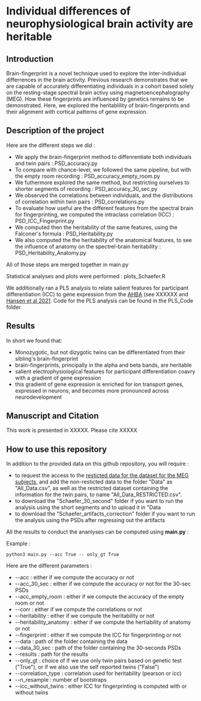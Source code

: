 # Individual differences of neurophysiological brain activity are heritable  

## Introduction

Brain-fingerprint is a novel technique used to explore the inter-individual differrences in the brain activity. Previous research demonstrates that we are capable of accurately differentiating individuals in a cohort based solely on the resting-stage spectral brain activy using magnetoencephalography (MEG). How these fingerprints are influenced by genetics remains to be demonstrated. Here, we  explored the heritablility of brain-fingerprints and their alignment with cortical patterns of gene expression.

## Description of the project

Here are the different steps we did :

- We apply the brain-fingerprint method to diffenrentiate both individuals and twin pairs : PSD_accuracy.py
- To compare with chance-level, we followed the same pipeline, but with the empty room recording : PSD_accuracy_empty_room.py
- We futhermore explored the same method, but restricting ourselves to shorter segments of recording : PSD_accuracy_30_sec.py
- We observed the correlations between individuals, and the distributions of correlation within twin pairs : PSD_correlations.py
- To evaluate how useful are the different features from the spectral brain for fingerprinting, we computed the intraclass correlation (ICC) : PSD_ICC_Fingerprint.py
- We computed then the heritability of the same features, using the Falconer's formula : PSD_Heritability.py
- We also computed the the heritability of the anatomical features, to see the influence of anatomy on the spectrel-brain heritability : PSD_Heritability_Anatomy.py

All of those steps are merged together in main.py

Statistical analyses and plots were performed : plots_Schaefer.R

We additionally ran a PLS analysis to relate salient features for participant differentiation (ICC) to gene expression from the [AHBA](https://human.brain-map.org) (see XXXXXX and [Hansen et al 2021](https://github.com/netneurolab/hansen_genescognition). Code for the PLS analysis can be found in the PLS_Code folder.


## Results

In short we found that:
  - Monozygotic, but not dizygotic twins can be differentiated from their sibling's brain-fingerprint
  - brain-fingerprints, principally in the alpha and beta bands, are heritable
  - salient electrophysiological features for participant differentiation coavry with a gradient of gene expression
  - this gradient of gene expression is enriched for ion transport genes, expressed in neurons, and becomes more pronounced across neurodevelopment

## Manuscript and Citation

This work is presented in XXXXX. Please cite XXXXX

## How to use this repository

In addition to the provided data on this github repository, you will require :
- to request the access to the [resticted data for the dataset for the MEG subjects](https://db.humanconnectome.org/), and add the non-resticted data to the folder "Data" as "All_Data.csv", as well as the restricted dataset containing the information for the twin pairs, to name "All_Data_RESTRICTED.csv".
- to download the "Schaefer_30_second" folder if you want to run the analysis using the short segments and to upload it in "Data
- to download the "Schaefer_artifacts_correction" folder if you want to run the analysis using the PSDs after regressing out the artifacts


All the results to conduct the ananlyses can be computed  using **main.py** :

Example :
```console
python3 main.py --acc True -- only_gt True 
```

Here are the different parameters :
- --acc : either if we compute the accuracy or not
- --acc_30_sec : either if we compute the accuracy or not for the 30-sec PSDs
- --acc_empty_room : either if we compute the accuracy of the empty room or not
- --corr : either if we compute the correlations or not
- --heritability : either if we compute the heritability or not
- --heritability_anatomy : either if we compute the hertiability of anatomy or not
- --fingerprint : either if we compute the ICC for fingerprinting or not
- --data : path of the folder containing the data
- --data_30_sec :  path of the folder containing the 30-seconds PSDs
- --results : path for the results
- --only_gt : choice of if we use only twin pairs based on genetic test ("True"), or if we also use the self reported twins ("False")
- --correlation_type : correlation used for heritability (pearson or icc)
- --n_resample : number of bootstraps
- --icc_without_twins : either ICC for fingerprinting is computed with or without twins

